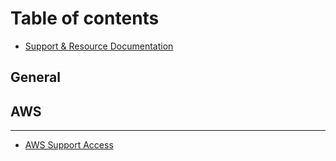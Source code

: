 # Table of contents

* [Support & Resource Documentation](README.md)

## General

## AWS

---

* [AWS Support Access](https://docs.tactful.cloud/v/aws/access/support-roles)

